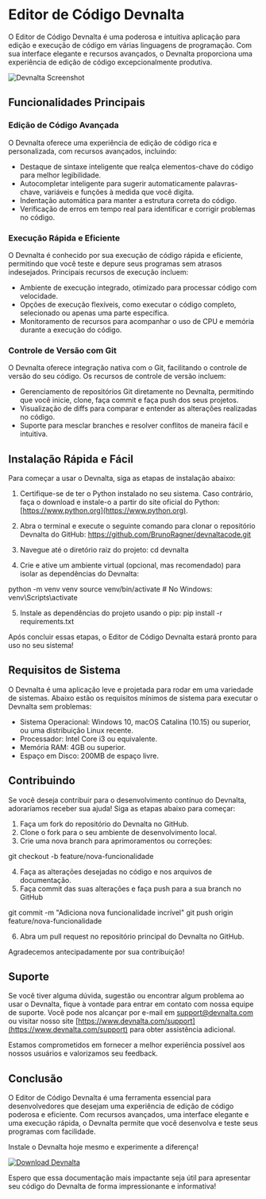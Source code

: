 # Editor de Código Devnalta

O Editor de Código Devnalta é uma poderosa e intuitiva aplicação para edição e execução de código em várias linguagens de programação. Com sua interface elegante e recursos avançados, o Devnalta proporciona uma experiência de edição de código excepcionalmente produtiva.

![Devnalta Screenshot](https://example.com/devnalta-screenshot.png)

## Funcionalidades Principais

### Edição de Código Avançada

O Devnalta oferece uma experiência de edição de código rica e personalizada, com recursos avançados, incluindo:

- Destaque de sintaxe inteligente que realça elementos-chave do código para melhor legibilidade.
- Autocompletar inteligente para sugerir automaticamente palavras-chave, variáveis e funções à medida que você digita.
- Indentação automática para manter a estrutura correta do código.
- Verificação de erros em tempo real para identificar e corrigir problemas no código.

### Execução Rápida e Eficiente

O Devnalta é conhecido por sua execução de código rápida e eficiente, permitindo que você teste e depure seus programas sem atrasos indesejados. Principais recursos de execução incluem:

- Ambiente de execução integrado, otimizado para processar código com velocidade.
- Opções de execução flexíveis, como executar o código completo, selecionado ou apenas uma parte específica.
- Monitoramento de recursos para acompanhar o uso de CPU e memória durante a execução do código.

### Controle de Versão com Git

O Devnalta oferece integração nativa com o Git, facilitando o controle de versão do seu código. Os recursos de controle de versão incluem:

- Gerenciamento de repositórios Git diretamente no Devnalta, permitindo que você inicie, clone, faça commit e faça push dos seus projetos.
- Visualização de diffs para comparar e entender as alterações realizadas no código.
- Suporte para mesclar branches e resolver conflitos de maneira fácil e intuitiva.

## Instalação Rápida e Fácil

Para começar a usar o Devnalta, siga as etapas de instalação abaixo:

1. Certifique-se de ter o Python instalado no seu sistema. Caso contrário, faça o download e instale-o a partir do site oficial do Python: [https://www.python.org](https://www.python.org).
2. Abra o terminal e execute o seguinte comando para clonar o repositório Devnalta do GitHub:
https://github.com/BrunoRagner/devnaltacode.git

3. Navegue até o diretório raiz do projeto:
cd devnalta

4. Crie e ative um ambiente virtual (opcional, mas recomendado) para isolar as dependências do Devnalta:

python -m venv venv
source venv/bin/activate # No Windows: venv\Scripts\activate

5. Instale as dependências do projeto usando o pip:
pip install -r requirements.txt


Após concluir essas etapas, o Editor de Código Devnalta estará pronto para uso no seu sistema!

## Requisitos de Sistema

O Devnalta é uma aplicação leve e projetada para rodar em uma variedade de sistemas. Abaixo estão os requisitos mínimos de sistema para executar o Devnalta sem problemas:

- Sistema Operacional: Windows 10, macOS Catalina (10.15) ou superior, ou uma distribuição Linux recente.
- Processador: Intel Core i3 ou equivalente.
- Memória RAM: 4GB ou superior.
- Espaço em Disco: 200MB de espaço livre.

## Contribuindo

Se você deseja contribuir para o desenvolvimento contínuo do Devnalta, adoraríamos receber sua ajuda! Siga as etapas abaixo para começar:

1. Faça um fork do repositório do Devnalta no GitHub.
2. Clone o fork para o seu ambiente de desenvolvimento local.
3. Crie uma nova branch para aprimoramentos ou correções:

git checkout -b feature/nova-funcionalidade


4. Faça as alterações desejadas no código e nos arquivos de documentação.
5. Faça commit das suas alterações e faça push para a sua branch no GitHub

git commit -m "Adiciona nova funcionalidade incrível"
git push origin feature/nova-funcionalidade



6. Abra um pull request no repositório principal do Devnalta no GitHub.

Agradecemos antecipadamente por sua contribuição!

## Suporte

Se você tiver alguma dúvida, sugestão ou encontrar algum problema ao usar o Devnalta, fique à vontade para entrar em contato com nossa equipe de suporte. Você pode nos alcançar por e-mail em support@devnalta.com ou visitar nosso site [https://www.devnalta.com/support](https://www.devnalta.com/support) para obter assistência adicional.

Estamos comprometidos em fornecer a melhor experiência possível aos nossos usuários e valorizamos seu feedback.

## Conclusão

O Editor de Código Devnalta é uma ferramenta essencial para desenvolvedores que desejam uma experiência de edição de código poderosa e eficiente. Com recursos avançados, uma interface elegante e uma execução rápida, o Devnalta permite que você desenvolva e teste seus programas com facilidade.

Instale o Devnalta hoje mesmo e experimente a diferença!

[![Download Devnalta](https://example.com/devnalta-download-button.png)](https://www.devnalta.com/download)

Espero que essa documentação mais impactante seja útil para apresentar seu código do Devnalta de forma impressionante e informativa!
